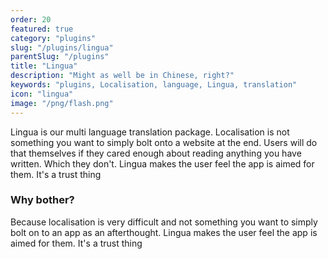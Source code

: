 ```yaml
---
order: 20
featured: true
category: "plugins"
slug: "/plugins/lingua"
parentSlug: "/plugins"
title: "Lingua"
description: "Might as well be in Chinese, right?"
keywords: "plugins, Localisation, language, Lingua, translation"
icon: "lingua"
image: "/png/flash.png"
---
```

Lingua is our multi language translation package. Localisation is not something you want to simply bolt onto a website at the end. Users will do that themselves if they cared enough about reading anything you have written. Which they don't. Lingua makes the user feel the app is aimed for them. It's a trust thing

### Why bother?
Because localisation is very difficult and not something you want to simply bolt 
on to an app as an afterthought. Lingua makes the user feel the app is aimed for them. It's a trust thing